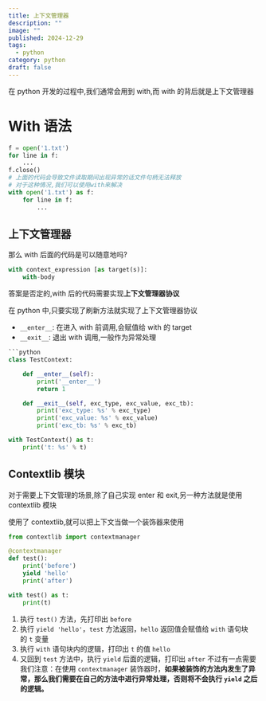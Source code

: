 ```yaml
---
title: 上下文管理器
description: ""
image: ""
published: 2024-12-29
tags:
  - python
category: python
draft: false
---
```


在 python 开发的过程中,我们通常会用到 with,而 with 的背后就是上下文管理器

# With 语法

```python
f = open('1.txt')
for line in f:
	...
f.close()
# 上面的代码会导致文件读取期间出现异常的话文件句柄无法释放
# 对于这种情况,我们可以使用with来解决
with open('1.txt') as f:
	for line in f:
		...
```

## 上下文管理器

那么 with 后面的代码是可以随意地吗?

```python
with context_expression [as target(s)]:
	with-body
```

答案是否定的,with 后的代码需要实现**上下文管理器协议**

在 python 中,只要实现了刷新方法就实现了上下文管理器协议

- `__enter__`: 在进入 with 前调用,会赋值给 with 的 target
- `__exit__`: 退出 with 调用,一般作为异常处理

```python
```python
class TestContext:

    def __enter__(self):
        print('__enter__')
        return 1

    def __exit__(self, exc_type, exc_value, exc_tb):
        print('exc_type: %s' % exc_type)
        print('exc_value: %s' % exc_value)
        print('exc_tb: %s' % exc_tb)

with TestContext() as t:
    print('t: %s' % t)
```

## Contextlib 模块

对于需要上下文管理的场景,除了自己实现 enter 和 exit,另一种方法就是使用 contextlib 模块

使用了 contextlib,就可以把上下文当做一个装饰器来使用

```python
from contextlib import contextmanager

@contextmanager
def test():
    print('before')
    yield 'hello'
    print('after')

with test() as t:
    print(t)
```

1. 执行 `test()` 方法，先打印出 `before`
2. 执行 `yield 'hello'`，`test` 方法返回，`hello` 返回值会赋值给 `with` 语句块的 `t` 变量
3. 执行 `with` 语句块内的逻辑，打印出 `t` 的值 `hello`
4. 又回到 `test` 方法中，执行 `yield` 后面的逻辑，打印出 `after`
不过有一点需要我们注意：在使用 `contextmanager` 装饰器时，**如果被装饰的方法内发生了异常，那么我们需要在自己的方法中进行异常处理，否则将不会执行 `yield` 之后的逻辑。**
